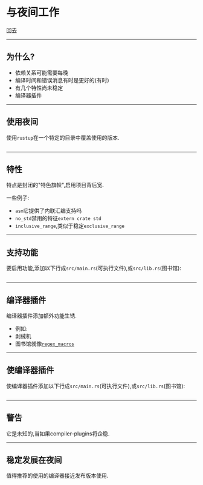 # 与夜间工作

[回去](toc/default.html)

---

## 为什么?

-   依赖关系可能需要每晚
-   编译时间和错误消息有时是更好的(有时)
-   有几个特性尚未稳定
-   编译器插件

---

## 使用夜间

使用`rustup`在一个特定的目录中覆盖使用的版本.

<pre><code data-source="chapters/shared/code/working-with-nightly/1.bash" data-trim="hljs bash"></code></pre>

---

## 特性

特点是封闭的"特色旗帜",启用项目背后宽.

一些例子:

-   `asm`它提供了内联汇编支持吗
-   `no_std`禁用的特征`extern crate std`
-   `inclusive_range`,类似于稳定`exclusive_range`

---

## 支持功能

要启用功能,添加以下行成`src/main.rs`(可执行文件),或`src/lib.rs`(图书馆):

<pre><code data-source="chapters/shared/code/working-with-nightly/2.rs" data-trim="hljs rust"></code></pre>

---

## 编译器插件

编译器插件添加额外功能生锈.

-   例如:
-   剥绒机
-   图书馆就像[`regex_macros`](https://github.com/rust-lang/regex#usage-regex-compiler-plugin)

---

## 使编译器插件

使编译器插件添加以下行成`src/main.rs`(可执行文件),或`src/lib.rs`(图书馆):

<pre><code data-source="chapters/shared/code/working-with-nightly/3.rs" data-trim="hljs rust"></code></pre>

---

## 警告

它是未知的,当如果compiler-plugins将企稳.

---

## 稳定发展在夜间

值得推荐的使用的编译器接近发布版本使用.
